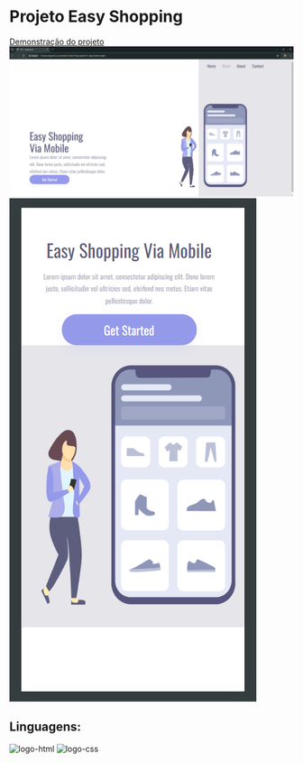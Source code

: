 <h1>Projeto Easy Shopping</h1>
<a href="https://vianaIgor.github.io/Projeto_HTML_CSS_Responsivo/">Demonstração do projeto</a>
<img src="https://github.com/Hitech-Igor/Projeto_HTML_CSS_Responsivo/blob/master/assets/Desktop.png?raw=true" alt="foto-projeto-para-desktop" />
<img src="https://github.com/Hitech-Igor/Projeto_HTML_CSS_Responsivo/blob/master/assets/Mobile.png?raw=true" alt="foto-projeto-para-mobile" />

<h2>Linguagens:</h2>
<img src="https://img.shields.io/badge/HTML5-E34F26?style=for-the-badge&logo=html5&logoColor=white" alt="logo-html"/>
<img src="https://img.shields.io/badge/CSS3-1572B6?style=for-the-badge&logo=css3&logoColor=white" alt="logo-css"/>

